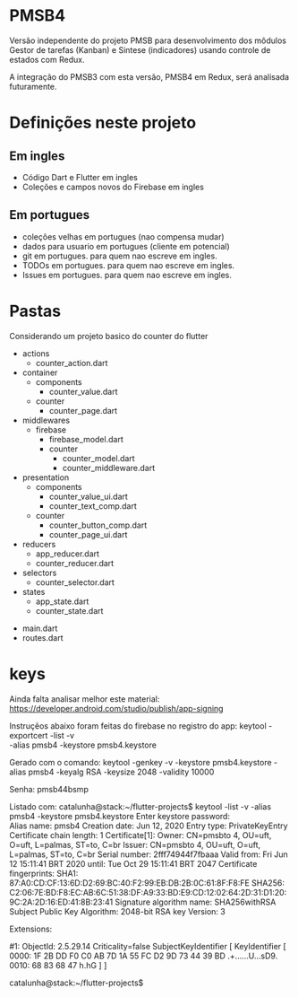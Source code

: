 # PMSB4

Versão independente do projeto PMSB para desenvolvimento dos môdulos Gestor de tarefas (Kanban) e Sintese (indicadores) usando controle de estados com Redux.

A integração do PMSB3 com esta versão, PMSB4 em Redux, será analisada futuramente.

# Definições neste projeto

## Em ingles
* Código Dart e Flutter em ingles
* Coleções e campos novos do Firebase em ingles

## Em portugues
* coleções velhas em portugues (nao compensa mudar)
* dados para usuario em portugues (cliente em potencial)
* git em portugues. para quem nao escreve em ingles.
* TODOs em portugues. para quem nao escreve em ingles.
* Issues em portugues. para quem nao escreve em ingles.

# Pastas
Considerando um projeto basico do counter do flutter

+ actions
	- counter_action.dart
+ container
	+ components
		- counter_value.dart
	+ counter
		- counter_page.dart
+ middlewares
	+ firebase
		- firebase_model.dart
		+ counter
			- counter_model.dart
			- counter_middleware.dart
+ presentation
	+ components
		- counter_value_ui.dart
		- counter_text_comp.dart
	+ counter
		- counter_button_comp.dart
		- counter_page_ui.dart
+ reducers
	- app_reducer.dart
	- counter_reducer.dart
+ selectors
	- counter_selector.dart
+ states
	- app_state.dart
	- counter_state.dart
- main.dart
- routes.dart


# keys
Ainda falta analisar melhor este material: https://developer.android.com/studio/publish/app-signing

Instruçẽos abaixo foram feitas do firebase no registro do app:
keytool -exportcert -list -v \
-alias pmsb4 -keystore pmsb4.keystore

Gerado com o comando:
keytool -genkey -v -keystore pmsb4.keystore -alias pmsb4 -keyalg RSA -keysize 2048 -validity 10000

Senha: pmsb44bsmp

Listado com:
catalunha@stack:~/flutter-projects$ keytool -list -v -alias pmsb4 -keystore pmsb4.keystore 
Enter keystore password:  
Alias name: pmsb4
Creation date: Jun 12, 2020
Entry type: PrivateKeyEntry
Certificate chain length: 1
Certificate[1]:
Owner: CN=pmsbto 4, OU=uft, O=uft, L=palmas, ST=to, C=br
Issuer: CN=pmsbto 4, OU=uft, O=uft, L=palmas, ST=to, C=br
Serial number: 2fff74944f7fbaaa
Valid from: Fri Jun 12 15:11:41 BRT 2020 until: Tue Oct 29 15:11:41 BRT 2047
Certificate fingerprints:
	 SHA1: 87:A0:CD:CF:13:6D:D2:69:BC:40:F2:99:EB:DB:2B:0C:61:8F:F8:FE
	 SHA256: C2:06:7E:BD:F8:EC:AB:6C:51:38:DF:A9:33:BD:E9:CD:12:02:64:2D:31:D1:20:9C:2A:2D:16:ED:41:8B:23:41
Signature algorithm name: SHA256withRSA
Subject Public Key Algorithm: 2048-bit RSA key
Version: 3

Extensions: 

#1: ObjectId: 2.5.29.14 Criticality=false
SubjectKeyIdentifier [
KeyIdentifier [
0000: 1F 2B DD F0 C0 AB 7D 1A   55 FC D2 9D 73 44 39 BD  .+......U...sD9.
0010: 68 83 68 47                                        h.hG
]
]

catalunha@stack:~/flutter-projects$ 
